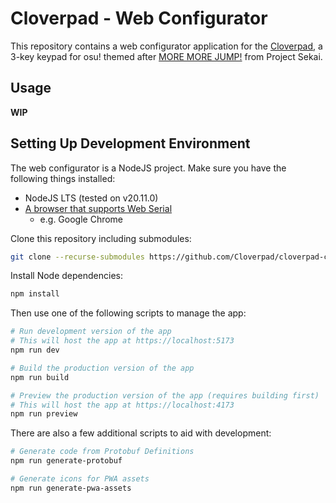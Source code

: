 # Cloverpad - Web Configurator

This repository contains a web configurator application for the [Cloverpad](https://github.com/Cloverpad), a 3-key keypad for osu! themed after [MORE MORE JUMP!](https://www.sekaipedia.org/wiki/MORE_MORE_JUMP!) from Project Sekai.

## Usage

**WIP**

## Setting Up Development Environment

The web configurator is a NodeJS project. Make sure you have the following things installed:

- NodeJS LTS (tested on v20.11.0)
- [A browser that supports Web Serial](https://caniuse.com/web-serial)
  - e.g. Google Chrome

Clone this repository including submodules:

```bash
git clone --recurse-submodules https://github.com/Cloverpad/cloverpad-configurator-web.git
```

Install Node dependencies:

```bash
npm install
```

Then use one of the following scripts to manage the app:

```bash
# Run development version of the app
# This will host the app at https://localhost:5173
npm run dev

# Build the production version of the app
npm run build

# Preview the production version of the app (requires building first)
# This will host the app at https://localhost:4173
npm run preview
```

There are also a few additional scripts to aid with development:

```bash
# Generate code from Protobuf Definitions
npm run generate-protobuf

# Generate icons for PWA assets
npm run generate-pwa-assets
```
